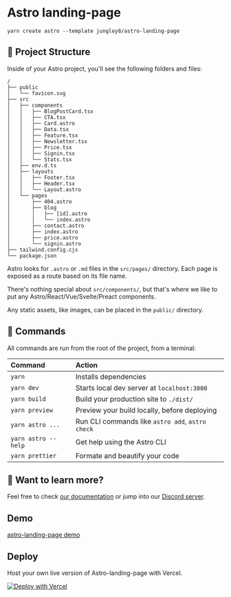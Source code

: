 # Astro landing-page

```
yarn create astro --template jungley8/astro-landing-page
```

## 🚀 Project Structure

Inside of your Astro project, you'll see the following folders and files:

```
/
├── public
│   └── favicon.svg
├── src
│   ├── components
│   │   ├── BlogPostCard.tsx
│   │   ├── CTA.tsx
│   │   ├── Card.astro
│   │   ├── Data.tsx
│   │   ├── Feature.tsx
│   │   ├── Newsletter.tsx
│   │   ├── Price.tsx
│   │   ├── Signin.tsx
│   │   └── Stats.tsx
│   ├── env.d.ts
│   ├── layouts
│   │   ├── Footer.tsx
│   │   ├── Header.tsx
│   │   └── Layout.astro
│   └── pages
│       ├── 404.astro
│       ├── blog
│       │   ├── [id].astro
│       │   └── index.astro
│       ├── contact.astro
│       ├── index.astro
│       ├── price.astro
│       └── signin.astro
├── tailwind.config.cjs
└── package.json
```

Astro looks for `.astro` or `.md` files in the `src/pages/` directory. Each page is exposed as a route based on its file name.

There's nothing special about `src/components/`, but that's where we like to put any Astro/React/Vue/Svelte/Preact components.

Any static assets, like images, can be placed in the `public/` directory.

## 🧞 Commands

All commands are run from the root of the project, from a terminal:

| Command             | Action                                           |
| :------------------ | :----------------------------------------------- |
| `yarn`              | Installs dependencies                            |
| `yarn dev`          | Starts local dev server at `localhost:3000`      |
| `yarn build`        | Build your production site to `./dist/`          |
| `yarn preview`      | Preview your build locally, before deploying     |
| `yarn astro ...`    | Run CLI commands like `astro add`, `astro check` |
| `yarn astro --help` | Get help using the Astro CLI                     |
| `yarn prettier`     | Formate and beautify your code                   |

## 👀 Want to learn more?

Feel free to check [our documentation](https://docs.astro.build) or jump into our [Discord server](https://astro.build/chat).

## Demo

[astro-landing-page demo](https://astro-landing-page-jet.vercel.app)

## Deploy

Host your own live version of Astro-landing-page with Vercel.

[![Deploy with Vercel](https://vercel.com/button)](https://vercel.com/new/clone?repository-url=https%3A%2F%2Fgithub.com%2FJungley8%2Fastro-landing-page)
